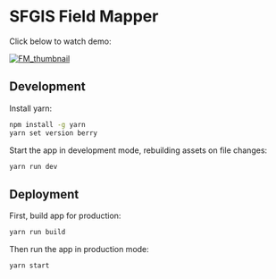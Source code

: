 # SFGIS Field Mapper

Click below to watch demo:

[![FM_thumbnail](https://user-images.githubusercontent.com/61337412/204908726-bb3ba6fc-53a4-4bb1-9f92-03e5f3abe7dd.png)](https://www.loom.com/share/02d1c86fb5064a2485b258a7eeafb9f3)


## Development

Install yarn:

```sh
npm install -g yarn
yarn set version berry
```

Start the app in development mode, rebuilding assets on file changes:

```sh
yarn run dev
```

## Deployment

First, build app for production:

```sh
yarn run build
```

Then run the app in production mode:

```sh
yarn start
```
